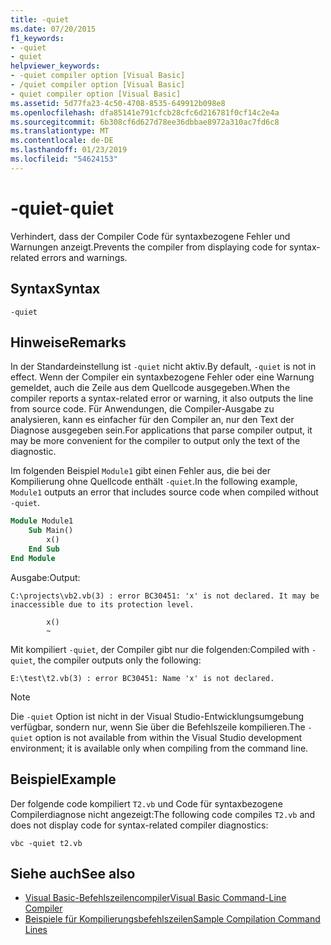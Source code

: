 ```yaml
---
title: -quiet
ms.date: 07/20/2015
f1_keywords:
- -quiet
- quiet
helpviewer_keywords:
- -quiet compiler option [Visual Basic]
- /quiet compiler option [Visual Basic]
- quiet compiler option [Visual Basic]
ms.assetid: 5d77fa23-4c50-4708-8535-649912b098e8
ms.openlocfilehash: dfa85141e791cfcb28cfc6d216781f0cf14c2e4a
ms.sourcegitcommit: 6b308cf6d627d78ee36dbbae8972a310ac7fd6c8
ms.translationtype: MT
ms.contentlocale: de-DE
ms.lasthandoff: 01/23/2019
ms.locfileid: "54624153"
---
```

# <a name="-quiet"></a><span data-ttu-id="7794e-102">-quiet</span><span class="sxs-lookup"><span data-stu-id="7794e-102">-quiet</span></span>
<span data-ttu-id="7794e-103">Verhindert, dass der Compiler Code für syntaxbezogene Fehler und Warnungen anzeigt.</span><span class="sxs-lookup"><span data-stu-id="7794e-103">Prevents the compiler from displaying code for syntax-related errors and warnings.</span></span>  
  
## <a name="syntax"></a><span data-ttu-id="7794e-104">Syntax</span><span class="sxs-lookup"><span data-stu-id="7794e-104">Syntax</span></span>  
  
```  
-quiet  
```  
  
## <a name="remarks"></a><span data-ttu-id="7794e-105">Hinweise</span><span class="sxs-lookup"><span data-stu-id="7794e-105">Remarks</span></span>  
 <span data-ttu-id="7794e-106">In der Standardeinstellung ist `-quiet` nicht aktiv.</span><span class="sxs-lookup"><span data-stu-id="7794e-106">By default, `-quiet` is not in effect.</span></span> <span data-ttu-id="7794e-107">Wenn der Compiler ein syntaxbezogene Fehler oder eine Warnung gemeldet, auch die Zeile aus dem Quellcode ausgegeben.</span><span class="sxs-lookup"><span data-stu-id="7794e-107">When the compiler reports a syntax-related error or warning, it also outputs the line from source code.</span></span> <span data-ttu-id="7794e-108">Für Anwendungen, die Compiler-Ausgabe zu analysieren, kann es einfacher für den Compiler an, nur den Text der Diagnose ausgegeben sein.</span><span class="sxs-lookup"><span data-stu-id="7794e-108">For applications that parse compiler output, it may be more convenient for the compiler to output only the text of the diagnostic.</span></span>  
  
 <span data-ttu-id="7794e-109">Im folgenden Beispiel `Module1` gibt einen Fehler aus, die bei der Kompilierung ohne Quellcode enthält `-quiet`.</span><span class="sxs-lookup"><span data-stu-id="7794e-109">In the following example, `Module1` outputs an error that includes source code when compiled without `-quiet`.</span></span>  
  
```vb  
Module Module1  
    Sub Main()  
        x()  
    End Sub  
End Module  
```  
  
 <span data-ttu-id="7794e-110">Ausgabe:</span><span class="sxs-lookup"><span data-stu-id="7794e-110">Output:</span></span>  
 
```console
C:\projects\vb2.vb(3) : error BC30451: 'x' is not declared. It may be inaccessible due to its protection level.

        x()
        ~
``` 
 <span data-ttu-id="7794e-111">Mit kompiliert `-quiet`, der Compiler gibt nur die folgenden:</span><span class="sxs-lookup"><span data-stu-id="7794e-111">Compiled with `-quiet`, the compiler outputs only the following:</span></span>  
  
 `E:\test\t2.vb(3) : error BC30451: Name 'x' is not declared.`  
  
> [!NOTE]
>  <span data-ttu-id="7794e-112">Die `-quiet` Option ist nicht in der Visual Studio-Entwicklungsumgebung verfügbar, sondern nur, wenn Sie über die Befehlszeile kompilieren.</span><span class="sxs-lookup"><span data-stu-id="7794e-112">The `-quiet` option is not available from within the Visual Studio development environment; it is available only when compiling from the command line.</span></span>  
  
## <a name="example"></a><span data-ttu-id="7794e-113">Beispiel</span><span class="sxs-lookup"><span data-stu-id="7794e-113">Example</span></span>  
 <span data-ttu-id="7794e-114">Der folgende code kompiliert `T2.vb` und Code für syntaxbezogene Compilerdiagnose nicht angezeigt:</span><span class="sxs-lookup"><span data-stu-id="7794e-114">The following code compiles `T2.vb` and does not display code for syntax-related compiler diagnostics:</span></span>  
  
```  
vbc -quiet t2.vb  
```  
  
## <a name="see-also"></a><span data-ttu-id="7794e-115">Siehe auch</span><span class="sxs-lookup"><span data-stu-id="7794e-115">See also</span></span>
- [<span data-ttu-id="7794e-116">Visual Basic-Befehlszeilencompiler</span><span class="sxs-lookup"><span data-stu-id="7794e-116">Visual Basic Command-Line Compiler</span></span>](../../../visual-basic/reference/command-line-compiler/index.md)
- [<span data-ttu-id="7794e-117">Beispiele für Kompilierungsbefehlszeilen</span><span class="sxs-lookup"><span data-stu-id="7794e-117">Sample Compilation Command Lines</span></span>](../../../visual-basic/reference/command-line-compiler/sample-compilation-command-lines.md)
